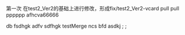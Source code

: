 第一次
在test2_Ver2的基础上进行修改，形成fix/test2_Ver2-vcard
pull pull
pppppp
afhcva66666

db fsdhgk
adfv sdfhgk
testMerge
ncs bfd
asdkj ; ;